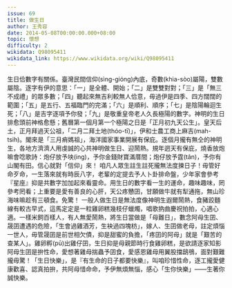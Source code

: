 ```yaml
---
issue: 69
title: 做生日
author: 王秀容
date: 2014-05-08T00:00:00.000+08:00
topic: 懷想
difficulty: 2
wikidata: Q98095411
wikidata_link: https://www.wikidata.org/wiki/Q98095411
---
```

生日佮數字有關係。臺灣民間信仰(sìng-gióng)內底，奇數(khia-sòo)屬陽，雙數屬陰。逐字有伊的意思：「一」是全體、開始；「二」是雙雙對對；「三」是「無三不成禮」的眾多數；「四」聽起來無吉利較無人佮意，毋過伊是四季、四方闊闊的範圍；「五」是五行、五福臨門的完滿；「六」是順利、順序；「七」是陰陽輪迴生死；「八」是吉字逐項予你發；「九」是敬重皇帝老人久長極陽的數字。神明的生日排愈頭前神格愈懸；舊曆第一個月第一个極陽之日是「正月初九天公生」。皇天后土，正月拜過天公祖，「二月二拜土地(thóo-tī)」，伊和士農工商上麻吉(mah-tsih)。閣來是「三月痟媽祖」，海洋國家事業開展有保庇。逐個月攏有無仝的神明生，各地方濟濟人用虔誠的心共神明做生日、迎鬧熱。規年迵天有保庇，燒香放炮嘛會唸歌詩：炮仔放予坱(ing)，予你金錢財寶滿厝間；炮仔放予霆(tân)，予你有山閣有田。信心就對「信仰」來！
咱凡人眾生註生註死攏無法度揀日子！毋管好命歹命，一生落來就有時辰八字，老輩的定提去予人卜卦排命盤，少年家會參考『星座』抑是共數字加加起來看靈命。用生日的數字看一生的運命，趣味趣味，罔參考罔看；上重要是愛有善良的心肝，天公疼戇囝，甘願做牛就有犁通拖，無山珍海味嘛趁有三頓食。免驚！
一般人做生日是無法度像神明生遐爾鬧熱，食豬跤麵線有較古早式，這馬定定是一粒雞卵糕幾枝仔蠟燭，唱歌抐曲慶祝拍拍，心適心適。一樣米飼百樣人，有人無愛鬧熱，將生日當做是「母難日」，數念阿母生囝、晟囝遭遇的危險，「生會過雞酒芳，生袂過四塊枋」，嫁人、生囝做老母，註定煩惱一世人，毋管晟囝是前世相欠債，抑是甜蜜的負擔，「疼囝的阿母」就是「艱苦的查某人」。雞卵孵(pū)出雞仔囝，生日抑是母親節時行食雞卵糕，是欲請逐家知影阿母生囝是拚性命，愛想著雞母揣蟲予囝食，愛感恩雞母用翼股擋鴟鴞，面對艱難攏毋驚！「生日快樂」，是『有生命的日子都要快樂』，叫咱珍惜性命，逐工攏愛健康歡喜、認真拍拚，共阿母惜命命，予伊無煩無惱，感心「生你快樂」――生著你誠快樂。